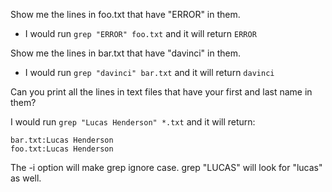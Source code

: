 Show me the lines in foo.txt that have "ERROR" in them.

- I would run `grep "ERROR" foo.txt` and it will return `ERROR`

Show me the lines in bar.txt that have "davinci" in them.

- I would run `grep "davinci" bar.txt` and it will return `davinci`

Can you print all the lines in text files that have your first and last name in them?

I would run `grep "Lucas Henderson" *.txt` and it will return:

    bar.txt:Lucas Henderson
    foo.txt:Lucas Henderson

The -i option will make grep ignore case. grep "LUCAS" will look for "lucas" as well.
